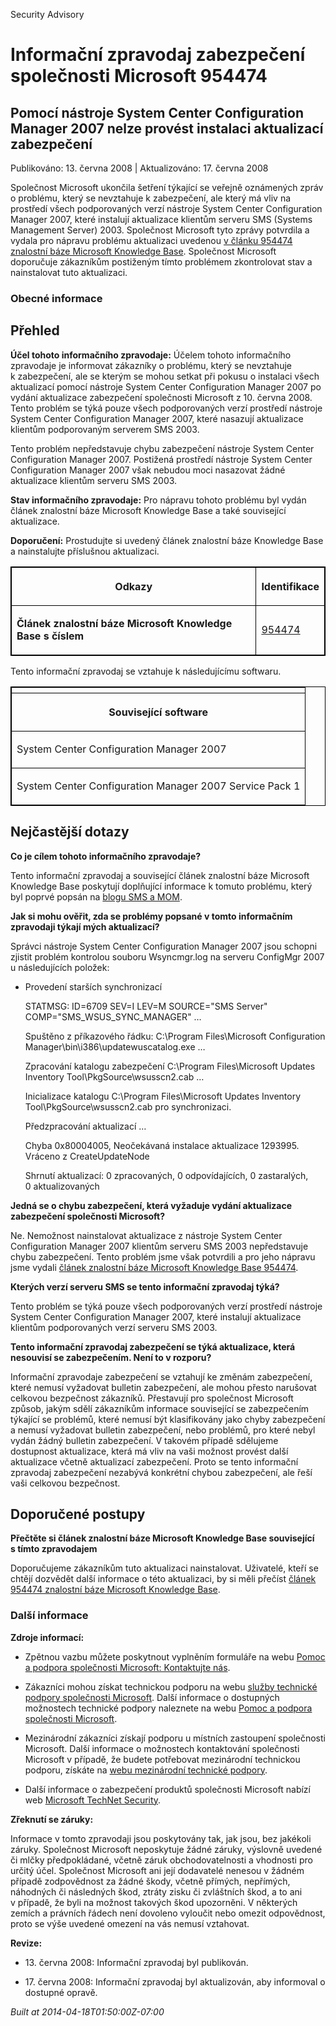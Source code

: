 ﻿---
Title: Informační zpravodaj zabezpečení společnosti Microsoft 954474

TOCTitle: 954474

ms:assetid: 954474

ms:mtpsurl: https://technet.microsoft.com/cs-CZ/library/954474(v=Security.10)

ms:contentKeyID: 61223582

---

Security Advisory

# Informační zpravodaj zabezpečení společnosti Microsoft 954474 #

## Pomocí nástroje System Center Configuration Manager 2007 nelze provést instalaci aktualizací zabezpečení ##

Publikováno: 13. června 2008 | Aktualizováno: 17. června 2008

Společnost Microsoft ukončila šetření týkající se veřejně oznámených zpráv o problému, který se nevztahuje k zabezpečení, ale který má vliv na prostředí všech podporovaných verzí nástroje System Center Configuration Manager 2007, které instalují aktualizace klientům serveru SMS (Systems Management Server) 2003. Společnost Microsoft tyto zprávy potvrdila a vydala pro nápravu problému aktualizaci uvedenou [v článku 954474 znalostní báze Microsoft Knowledge Base](http://support.microsoft.com/kb/954474). Společnost Microsoft doporučuje zákazníkům postiženým tímto problémem zkontrolovat stav a nainstalovat tuto aktualizaci.

### Obecné informace ###

## Přehled ##

**Účel tohoto informačního zpravodaje:** Účelem tohoto informačního zpravodaje je informovat zákazníky o problému, který se nevztahuje k zabezpečení, ale se kterým se mohou setkat při pokusu o instalaci všech aktualizací pomocí nástroje System Center Configuration Manager 2007 po vydání aktualizace zabezpečení společnosti Microsoft z 10. června 2008. Tento problém se týká pouze všech podporovaných verzí prostředí nástroje System Center Configuration Manager 2007, které nasazují aktualizace klientům podporovaným serverem SMS 2003.

Tento problém nepředstavuje chybu zabezpečení nástroje System Center Configuration Manager 2007. Postižená prostředí nástroje System Center Configuration Manager 2007 však nebudou moci nasazovat žádné aktualizace klientům serveru SMS 2003.

**Stav informačního zpravodaje:** Pro nápravu tohoto problému byl vydán článek znalostní báze Microsoft Knowledge Base a také související aktualizace.

**Doporučení:** Prostudujte si uvedený článek znalostní báze Knowledge Base a nainstalujte příslušnou aktualizaci.

<table style="border:1px solid black;">

<tr style="border:1px solid black;">

<th style="border:1px solid black;">

Odkazy
</th>
<th style="border:1px solid black;">

Identifikace
</th>
</tr>
<tr style="border:1px solid black;">

<td style="border:1px solid black;">

**Článek znalostní báze Microsoft Knowledge Base s číslem**
</td>
<td style="border:1px solid black;">

[954474](http://support.microsoft.com/kb/954474)
</td></tr>
</table>

Tento informační zpravodaj se vztahuje k následujícímu softwaru.

<table style="border:1px solid black;">

<tr style="border:1px solid black;">

<th style="border:1px solid black;">

</th></tr>
<tr style="border:1px solid black;">

<th colspan="1" style="border:1px solid black;">

Související software
</th></tr>
<tr style="border:1px solid black;">

<td style="border:1px solid black;">

System Center Configuration Manager 2007
</td> </tr>
<tr style="border:1px solid black;">

<td style="border:1px solid black;">

System Center Configuration Manager 2007 Service Pack 1
</td></tr>
</table>

## Nejčastější dotazy ##

**Co je cílem tohoto informačního zpravodaje?**

Tento informační zpravodaj a související článek znalostní báze Microsoft Knowledge Base poskytují doplňující informace k tomuto problému, který byl poprvé popsán na [blogu SMS a MOM](http://blogs.technet.com/smsandmom/archive/2008/06/12/wsus-offline-scan-catalog-fails-to-sync-on-configmgr-2007.aspx).

**Jak si mohu ověřit, zda se problémy popsané v tomto informačním zpravodaji týkají mých aktualizací?**

Správci nástroje System Center Configuration Manager 2007 jsou schopni zjistit problém kontrolou souboru Wsyncmgr.log na serveru ConfigMgr 2007 u následujících položek:

* Provedení starších synchronizací

    STATMSG: ID=6709 SEV=I LEV=M SOURCE="SMS Server" COMP="SMS_WSUS_SYNC_MANAGER" …  

    Spuštěno z příkazového řádku: C:\Program Files\Microsoft Configuration Manager\bin\i386\updatewuscatalog.exe …  

    Zpracování katalogu zabezpečení C:\Program Files\Microsoft Updates Inventory Tool\PkgSource\wsusscn2.cab …  

    Inicializace katalogu C:\Program Files\Microsoft Updates Inventory Tool\PkgSource\wsusscn2.cab pro synchronizaci.  

    Předzpracování aktualizací …  

    Chyba 0x80004005, Neočekávaná instalace aktualizace 1293995. Vráceno z CreateUpdateNode  

    Shrnutí aktualizací: 0 zpracovaných, 0 odpovídajících, 0 zastaralých, 0 aktualizovaných  

**Jedná se o chybu zabezpečení, která vyžaduje vydání aktualizace zabezpečení společnosti Microsoft?**

Ne. Nemožnost nainstalovat aktualizace z nástroje System Center Configuration Manager 2007 klientům serveru SMS 2003 nepředstavuje chybu zabezpečení. Tento problém jsme však potvrdili a pro jeho nápravu jsme vydali [článek znalostní báze Microsoft Knowledge Base 954474](http://support.microsoft.com/kb/954474).

**Kterých verzí serveru SMS se tento informační zpravodaj týká?**

Tento problém se týká pouze všech podporovaných verzí prostředí nástroje System Center Configuration Manager 2007, které instalují aktualizace klientům podporovaných verzí serveru SMS 2003.

**Tento informační zpravodaj zabezpečení se týká aktualizace, která nesouvisí se zabezpečením. Není to v rozporu?**

Informační zpravodaje zabezpečení se vztahují ke změnám zabezpečení, které nemusí vyžadovat bulletin zabezpečení, ale mohou přesto narušovat celkovou bezpečnost zákazníků. Přestavují pro společnost Microsoft způsob, jakým sdělí zákazníkům informace související se zabezpečením týkající se problémů, které nemusí být klasifikovány jako chyby zabezpečení a nemusí vyžadovat bulletin zabezpečení, nebo problémů, pro které nebyl vydán žádný bulletin zabezpečení. V takovém případě sdělujeme dostupnost aktualizace, která má vliv na vaši možnost provést další aktualizace včetně aktualizací zabezpečení. Proto se tento informační zpravodaj zabezpečení nezabývá konkrétní chybou zabezpečení, ale řeší vaši celkovou bezpečnost.

## Doporučené postupy ##

**Přečtěte si článek znalostní báze Microsoft Knowledge Base související s tímto zpravodajem**

Doporučujeme zákazníkům tuto aktualizaci nainstalovat. Uživatelé, kteří se chtějí dozvědět další informace o této aktualizaci, by si měli přečíst [článek 954474 znalostní báze Microsoft Knowledge Base](http://support.microsoft.com/kb/954474).

### Další informace ###

**Zdroje informací:**

* Zpětnou vazbu můžete poskytnout vyplněním formuláře na webu [Pomoc a podpora společnosti Microsoft: Kontaktujte nás](https://support.microsoft.com/common/survey.aspx?scid=sw;en;1257&amp;amp;showpage=1&amp;amp;ws=technet&amp;amp;sd=tech).

* Zákazníci mohou získat technickou podporu na webu [služby technické podpory společnosti Microsoft](http://go.microsoft.com/fwlink/?linkid=21131). Další informace o dostupných možnostech technické podpory naleznete na webu [Pomoc a podpora společnosti Microsoft](http://support.microsoft.com/).

* Mezinárodní zákazníci získají podporu u místních zastoupení společnosti Microsoft. Další informace o možnostech kontaktování společnosti Microsoft v případě, že budete potřebovat mezinárodní technickou podporu, získáte na [webu mezinárodní technické podpory](http://go.microsoft.com/fwlink/?linkid=21155).

* Další informace o zabezpečení produktů společnosti Microsoft nabízí web [Microsoft TechNet Security](http://go.microsoft.com/fwlink/?linkid=21132).

**Zřeknutí se záruky:**

Informace v tomto zpravodaji jsou poskytovány tak, jak jsou, bez jakékoli záruky. Společnost Microsoft neposkytuje žádné záruky, výslovně uvedené či mlčky předpokládané, včetně záruk obchodovatelnosti a vhodnosti pro určitý účel. Společnost Microsoft ani její dodavatelé nenesou v žádném případě zodpovědnost za žádné škody, včetně přímých, nepřímých, náhodných či následných škod, ztráty zisku či zvláštních škod, a to ani v případě, že byli na možnost takových škod upozorněni. V některých zemích a právních řádech není dovoleno vyloučit nebo omezit odpovědnost, proto se výše uvedené omezení na vás nemusí vztahovat.

**Revize:**

*  13. června 2008: Informační zpravodaj byl publikován.

*  17. června 2008: Informační zpravodaj byl aktualizován, aby informoval o dostupné opravě.

*Built at 2014-04-18T01:50:00Z-07:00*


